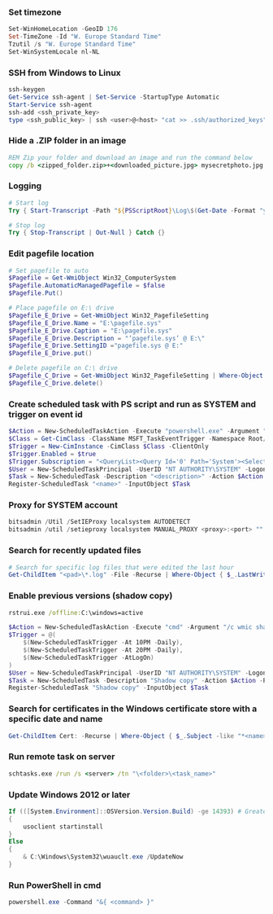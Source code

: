 ### Set timezone

```powershell
Set-WinHomeLocation -GeoID 176
Set-TimeZone -Id "W. Europe Standard Time"
Tzutil /s "W. Europe Standard Time"
Set-WinSystemLocale nl-NL
```

### SSH from Windows to Linux

```powershell
ssh-keygen
Get-Service ssh-agent | Set-Service -StartupType Automatic
Start-Service ssh-agent
ssh-add <ssh_private_key>
type <ssh_public_key> | ssh <user>@<host> "cat >> .ssh/authorized_keys"
```

### Hide a .ZIP folder in an image

```cmd
REM Zip your folder and download an image and run the command below
copy /b <zipped_folder.zip>+<downloaded_picture.jpg> mysecretphoto.jpg
```

### Logging

```powershell
# Start log
Try { Start-Transcript -Path "${PSScriptRoot}\Log\$(Get-Date -Format "yyyMMddhhmm").log" | Out-Null } Catch {}

# Stop log
Try { Stop-Transcript | Out-Null } Catch {}
```

### Edit pagefile location

```powershell
# Set pagefile to auto
$Pagefile = Get-WmiObject Win32_ComputerSystem
$Pagefile.AutomaticManagedPagefile = $false
$Pagefile.Put()

# Place pagefile on E:\ drive
$Pagefile_E_Drive = Get-WmiObject Win32_PagefileSetting
$Pagefile_E_Drive.Name = "E:\pagefile.sys"
$Pagefile_E_Drive.Caption = "E:\pagefile.sys"
$Pagefile_E_Drive.Description = "’pagefile.sys’ @ E:\"
$Pagefile_E_Drive.SettingID ="pagefile.sys @ E:"
$Pagefile_E_Drive.put()

# Delete pagefile on C:\ drive
$Pagefile_C_Drive = Get-WmiObject Win32_PagefileSetting | Where-Object { $_.Name -eq "C:\pagefile.sys" }
$Pagefile_C_Drive.delete()
```

### Create scheduled task with PS script and run as SYSTEM and trigger on event id

```powershell
$Action = New-ScheduledTaskAction -Execute "powershell.exe" -Argument "-ExecutionPolicy Bypass `"<script.ps1>`""
$Class = Get-CimClass -ClassName MSFT_TaskEventTrigger -Namespace Root/Microsoft/Windows/TaskScheduler:MSFT_TaskEventTrigger
$Trigger = New-CimInstance -CimClass $Class -ClientOnly
$Trigger.Enabled = $true
$Trigger.Subscription = "<QueryList><Query Id='0' Path='System'><Select Path='System'>*[System[Provider[@Name='Microsoft-Windows-WAS'] and EventID=5002]]</Select></Query></QueryList>"
$User = New-ScheduledTaskPrincipal -UserID "NT AUTHORITY\SYSTEM" -LogonType ServiceAccount
$Task = New-ScheduledTask -Description "<description>" -Action $Action -Principal $User -Trigger $Trigger
Register-ScheduledTask "<name>" -InputObject $Task
```

### Proxy for SYSTEM account

```powershell
bitsadmin /Util /SetIEProxy localsystem AUTODETECT
bitsadmin /util /setieproxy localsystem MANUAL_PROXY <proxy>:<port> ""
```

### Search for recently updated files

```powershell
# Search for specific log files that were edited the last hour
Get-ChildItem "<pad>\*.log" -File -Recurse | Where-Object { $_.LastWriteTime -ge (Get-Date).AddHours(-1) } | fl FullName, LastWriteTime
```

### Enable previous versions (shadow copy)

```cmd
rstrui.exe /offline:C:\windows=active
```

```powershell
$Action = New-ScheduledTaskAction -Execute "cmd" -Argument "/c wmic shadowcopy call create ClientAccessible,'C:\'"
$Trigger = @(
	$(New-ScheduledTaskTrigger -At 10PM -Daily),
	$(New-ScheduledTaskTrigger -At 20PM -Daily),
	$(New-ScheduledTaskTrigger -AtLogOn)
)
$User = New-ScheduledTaskPrincipal -UserID "NT AUTHORITY\SYSTEM" -LogonType ServiceAccount
$Task = New-ScheduledTask -Description "Shadow copy" -Action $Action -Principal $User -Trigger $Trigger
Register-ScheduledTask "Shadow copy" -InputObject $Task
```

### Search for certificates in the Windows certificate store with a specific date and name

```powershell
Get-ChildItem Cert: -Recurse | Where-Object { $_.Subject -like "*<name>*" -and $_.NotAfter -like "*10/??/2023*" } | fl Subject, NotAfter
```

### Run remote task on server

```cmd
schtasks.exe /run /s <server> /tn "\<folder>\<task_name>"
```

### Update Windows 2012 or later

```powershell
If (([System.Environment]::OSVersion.Version.Build) -ge 14393) # Greater then Windows Server 2012
{
	usoclient startinstall
}
Else
{
	& C:\Windows\System32\wuauclt.exe /UpdateNow
}
```

### Run PowerShell in cmd

```powershell
powershell.exe -Command "&{ <command> }"
```